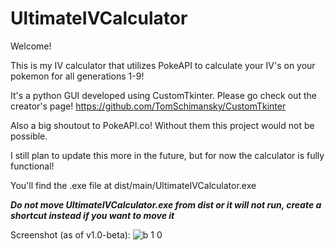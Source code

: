 # UltimateIVCalculator

Welcome!

This is my IV calculator that utilizes PokeAPI to calculate your IV's on your pokemon for all generations 1-9!

It's a python GUI developed using CustomTkinter. Please go check out the creator's page! https://github.com/TomSchimansky/CustomTkinter

Also a big shoutout to PokeAPI.co! Without them this project would not be possible.

I still plan to update this more in the future, but for now the calculator is fully functional!

You'll find the .exe file at dist/main/UltimateIVCalculator.exe

***Do not move UltimateIVCalculator.exe from dist or it will not run, create a shortcut instead if you want to move it***

Screenshot (as of v1.0-beta):
![b 1 0](https://github.com/brendonbusker/UltimateIVCalculator/assets/95665048/58d7270c-509c-481e-b63e-edbed37c426c)

